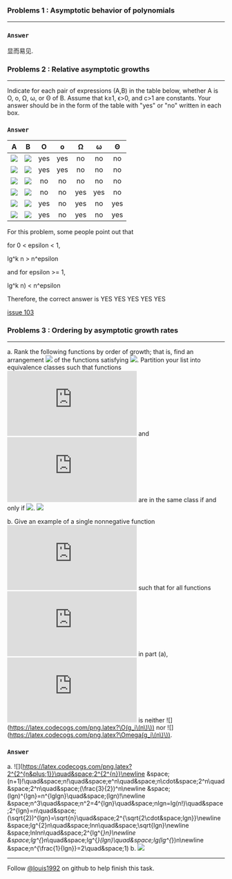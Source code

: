 ### Problems 1 : Asymptotic behavior of polynomials
***


### `Answer`
显而易见.



### Problems 2 : Relative asymptotic growths
***
Indicate for each pair of expressions (A,B) in the table below, whether A is O, o, Ω, ω, or Θ of B. Assume that k≥1, ϵ>0, and c>1 are constants. Your answer should be in the form of the table with "yes" or "no" written in each box.

### `Answer`
A | B | O | o | Ω | ω | Θ 
:----:|:----:|:----:|:----:|:----:|:----:|:----:
![](http://latex.codecogs.com/gif.latex?\\lg^kn) | ![](http://latex.codecogs.com/gif.latex?n^\\epsilon) | yes | yes | no | no | no
![](http://latex.codecogs.com/gif.latex?\\n^k) | ![](http://latex.codecogs.com/gif.latex?c^n) | yes | yes | no | no | no
![](http://latex.codecogs.com/gif.latex?\\sqrt{n}) | ![](http://latex.codecogs.com/gif.latex?n^\\sin{n}) | no | no | no | no | no
![](http://latex.codecogs.com/gif.latex?\\2^n) | ![](http://latex.codecogs.com/gif.latex?2^{n/2}) | no | no | yes | yes | no
![](http://latex.codecogs.com/gif.latex?n^\\lg{c}) | ![](http://latex.codecogs.com/gif.latex?c^\\lg{n}) | yes | no | yes | no | yes
![](http://latex.codecogs.com/gif.latex?\\lg{\(n!\)}) | ![](http://latex.codecogs.com/gif.latex?\\lg{\(n^n\)}) | yes | no | yes | no | yes

For this problem, some people point out that

for 0 < epsilon < 1,

lg^k n > n^epsilon

and for epsilon >= 1,

lg^k n) < n^epsilon

Therefore, the correct answer is
YES YES YES YES YES

[issue 103](https://github.com/gzc/CLRS/issues/103)


### Problems 3 : Ordering by asymptotic growth rates
***
a.
Rank the following functions by order of growth; that is, find an arrangement ![](https://latex.codecogs.com/gif.latex?g_1,&space;g_2,...,g_{30}) of the functions satisfying ![](https://latex.codecogs.com/png.latex?g_1=\Omega\(g_2\),g_2=\Omega\(g_3\),...,g_{29}=\Omega\(g_{30}\)). Partition your list into equivalence classes such that functions ![](https://latex.codecogs.com/png.latex?f\(n\)) and ![](https://latex.codecogs.com/png.latex?g_i\(n\)) are in the same class if and only if ![](https://latex.codecogs.com/png.latex?f\(n\)=\Theta\(g\(n\)\)).
![](https://latex.codecogs.com/png.latex?lg\(lg^*n\)\quad&space;2^{lg^*n}\quad&space;\(\sqrt{2}\)^{lgn}\quad&space;n^2&space;\quad&space;n!\quad&space;\(lgn\)!\newline&space;\(\frac{2}{3}\)^n\quad&space;n^3\quad&space;lg^2n\quad&space;lg\(n!\)\quad&space;2^2^n\quad&space;n^{1/lgn}\newline&space;ln&space;lnn\quad&space;lg^*n\quad&space;n\cdot&space;2^n\quad&space;n^{lg&space;lgn}\quad&space;lnn\quad&space;1\newline&space;2^{lgn}\quad&space;{\(lgn\)}^{lgn}\quad&space;e^n\quad&space;4^{lgn}\quad&space;\(n&plus;1\)!\quad&space;\sqrt{lgn}\newline&space;lg^*\(lgn\)\quad&space;2^{\sqrt{2lgn}}\quad&space;n\quad&space;2^n\quad&space;nlgn\quad&space;2^{2^{n&plus;1}})

b.
Give an example of a single nonnegative function ![](https://latex.codecogs.com/png.latex?f\(n\)) such that for all functions ![](https://latex.codecogs.com/png.latex?g_i\(n\)) in part (a), ![](https://latex.codecogs.com/png.latex?f\(n\)) is neither ![](https://latex.codecogs.com/png.latex?\O(g_i\(n\)\)) nor  ![](https://latex.codecogs.com/png.latex?\Omega(g_i\(n\)\)).

### `Answer`
a.
![](https://latex.codecogs.com/png.latex?2^{2^{n&plus;1}}\quad&space;2^{2^{n}}\newline &space;\(n&plus;1\)!\quad&space;n!\quad&space;e^n\quad&space;n\cdot&space;2^n\quad&space;2^n\quad&space;\(\frac{3}{2}\)^n\newline &space;\(lgn\)^{lgn}=n^{lglgn}\quad&space;\(lgn\)!\newline &space;n^3\quad&space;n^2=4^{lgn}\quad&space;nlgn=lg\(n!\)\quad&space;2^{lgn}=n\quad&space;\(\sqrt{2}\)^{lgn}=\sqrt{n}\quad&space;2^{\sqrt{2\cdot&space;lgn}}\newline &space;lg^{2}n\quad&space;lnn\quad&space;\sqrt{lgn}\newline &space;lnlnn\quad&space;2^{lg^{*}n}\newline &space;lg^{*}n\quad&space;lg^{*}\(lgn\)\quad&space;lg\(lg^{*}\)n\newline &space;n^{\frac{1}{lgn}}=2\quad&space;1)
b.
![](https://latex.codecogs.com/png.latex?2^{2^\sin{n}})

***
Follow [@louis1992](https://github.com/gzc) on github to help finish this task.

